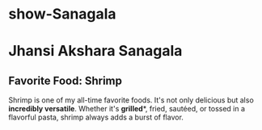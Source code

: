 # show-Sanagala
# Jhansi Akshara Sanagala
## Favorite Food: Shrimp
Shrimp is one of my all-time favorite foods. It's not only delicious but also **incredibly versatile**. Whether it's **grilled***, fried, sautéed, or tossed in a flavorful pasta, shrimp always adds a burst of flavor.